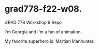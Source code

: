 # grad778-f22-w08.
GRAD 778 Workshop 8 Repo

I'm Georgia and I'm a fan of animation.

My favorite superhero is: Martian Manhunter.
